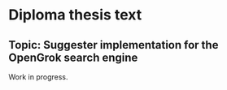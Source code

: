# Diploma thesis text

## Topic: Suggester implementation for the OpenGrok search engine

Work in progress. 